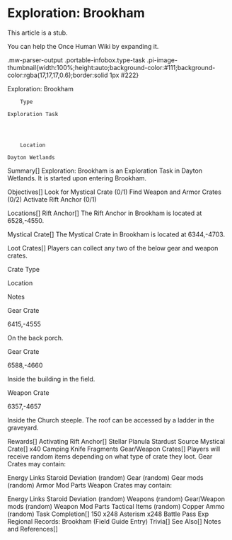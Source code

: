 # Exploration: Brookham

This article is a stub.
        
You can help the Once Human Wiki by expanding it.

        
    
.mw-parser-output .portable-infobox.type-task .pi-image-thumbnail{width:100%;height:auto;background-color:#111;background-color:rgba(17,17,17,0.6);border:solid 1px #222}

Exploration: Brookham

	

	
		Type
	
	Exploration Task



	
		Location
	
	Dayton Wetlands





Summary[]
Exploration: Brookham is an Exploration Task in Dayton Wetlands. It is started upon entering Brookham.

Objectives[]
Look for Mystical Crate (0/1)
Find Weapon and Armor Crates (0/2)
Activate Rift Anchor (0/1)

Locations[]
Rift Anchor[]
The Rift Anchor in Brookham is located at 6528,-4550.

Mystical Crate[]
The Mystical Crate in Brookham is located at 6344,-4703.

Loot Crates[]
Players can collect any two of the below gear and weapon crates.



Crate Type

Location

Notes



Gear Crate

6415,-4555

On the back porch.


Gear Crate

6588,-4660

Inside the building in the field.


Weapon Crate

6357,-4657

Inside the Church steeple. The roof can be accessed by a ladder in the graveyard.

Rewards[]
Activating Rift Anchor[]
Stellar Planula
Stardust Source
Mystical Crate[]
x40 Camping Knife Fragments
Gear/Weapon Crates[]
Players will receive random items depending on what type of crate they loot.
Gear Crates may contain:

Energy Links
Staroid
Deviation (random)
Gear (random)
Gear mods (random)
Armor Mod Parts
Weapon Crates may contain:

Energy Links
Staroid
Deviation (random)
Weapons (random)
Gear/Weapon mods (random)
Weapon Mod Parts
Tactical Items (random)
Copper Ammo (random)
Task Completion[]
150
x248 Asterism
x248 Battle Pass Exp
Regional Records: Brookham (Field Guide Entry)
Trivia[]
See Also[]
Notes and References[]
